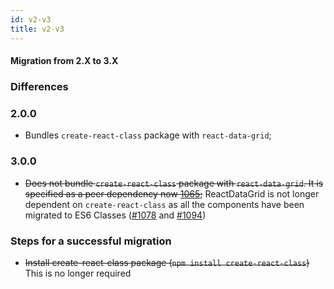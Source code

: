 ```yaml
---
id: v2-v3
title: v2-v3
---
```


#### Migration from 2.X to 3.X

### Differences
### 2.0.0
 - Bundles `create-react-class` package with `react-data-grid`;

### 3.0.0
 - <del>Does not bundle `create-react-class` package with `react-data-grid`. It is specified as a peer dependency now [1065](https://github.com/adazzle/react-data-grid/pull/1065);</del> ReactDataGrid is not longer dependent on `create-react-class` as all the components have been migrated to ES6 Classes ([#1078](https://github.com/adazzle/react-data-grid/pull/1078) and [#1094](https://github.com/adazzle/react-data-grid/pull/1094))

### Steps for a successful migration
 - <del>Install create-react-class package (```npm install create-react-class```)</del> This is no longer required
